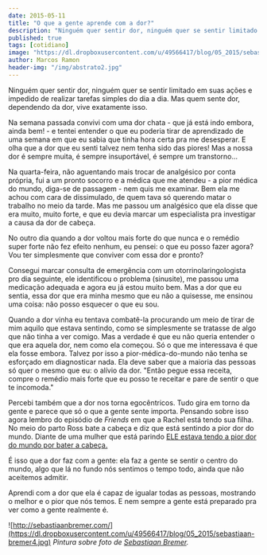```yaml
---
date: 2015-05-11
title: "O que a gente aprende com a dor?"
description: "Ninguém quer sentir dor, ninguém quer se sentir limitado em suas ações e impedido de realizar tarefas simples do dia a dia. Mas quem sente dor, dependendo da dor, vive exatamente isso."
published: true
tags: [cotidiano]
image: "https://dl.dropboxusercontent.com/u/49566417/blog/05_2015/sebastiaan-bremer4.jp"
author: Marcos Ramon
header-img: "/img/abstrato2.jpg"
---
```


Ninguém quer sentir dor, ninguém quer se sentir limitado em suas ações e impedido de realizar tarefas simples do dia a dia. Mas quem sente dor, dependendo da dor, vive exatamente isso. 

Na semana passada convivi com uma dor chata - que já está indo embora, ainda bem! - e tentei entender o que eu poderia tirar de aprendizado de uma semana em que eu sabia que tinha hora certa pra me desesperar. E olha que a dor que eu senti talvez nem tenha sido das piores! Mas a nossa dor é sempre muita, é sempre insuportável, é sempre um transtorno...

Na quarta-feira, não aguentando mais trocar de analgésico por conta própria, fui a um pronto socorro e a médica que me atendeu - a pior médica do mundo, diga-se de passagem - nem quis me examinar. Bem ela me achou com cara de dissimulado, de quem tava só querendo matar o trabalho no meio da tarde. Mas me passou um analgésico que ela disse que era muito, muito forte, e que eu devia marcar um especialista pra investigar a causa da dor de cabeça.

No outro dia quando a dor voltou mais forte do que nunca e o remédio super forte não fez efeito nenhum, eu pensei: o que eu posso fazer agora? Vou ter simplesmente que conviver com essa dor e pronto?

Consegui marcar consulta de emergência com um otorrinolaringologista pro dia seguinte, ele identificou o problema (sinusite), me passou uma medicação adequada e agora eu já estou muito bem. Mas a dor que eu sentia, essa dor que era minha mesmo que eu não a quisesse, me ensinou uma coisa: não posso esquecer o que eu sou.

Quando a dor vinha eu tentava combatê-la procurando um meio de tirar de mim aquilo que estava sentindo, como se simplesmente se tratasse de algo que não tinha a ver comigo. Mas a verdade é que eu não queria entender o que era aquela dor, nem como ela começou. Só o que me interessava é que ela fosse embora. Talvez por isso a pior-médica-do-mundo não tenha se esforçado em diagnosticar nada. Ela deve saber que a maioria das pessoas só quer o mesmo que eu: o alívio da dor. "Então pegue essa receita, compre o remédio mais forte que eu posso te receitar e pare de sentir o que te incomoda."

Percebi também que a dor nos torna egocêntricos. Tudo gira em torno da gente e parece que só o que a gente sente importa. Pensando sobre isso agora lembro do episódio de *Friends* em que a Rachel está tendo sua filha. No meio do parto Ross bate a cabeça e diz que está sentindo a pior dor do mundo. Diante de uma mulher que está parindo <a href="https://youtu.be/ej95GnS2aVA?t=51s" target="_blank">ELE estava tendo a pior dor do mundo por bater a cabeça.</a>

É isso que a dor faz com a gente: ela faz a gente se sentir o centro do mundo, algo que lá no fundo nós sentimos o tempo todo, ainda que não aceitemos admitir.

Aprendi com a dor que ela é capaz de igualar todas as pessoas, mostrando o melhor e o pior que nós temos. E nem sempre a gente está preparado pra ver como a gente realmente é.

![http://sebastiaanbremer.com/](https://dl.dropboxusercontent.com/u/49566417/blog/05_2015/sebastiaan-bremer4.jpg)
*Pintura sobre foto de <a href="http://sebastiaanbremer.com/" target="_blank">Sebastiaan Bremer</a>.*
